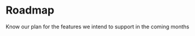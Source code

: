 # Roadmap

<p class="description">Know our plan for the features we intend to support in the coming months</p>
